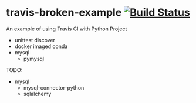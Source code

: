 # travis-broken-example [![Build Status](https://travis-ci.org/Quar/travis-broken-example.svg?branch=master)](https://travis-ci.org/Quar/travis-broken-example)

An example of using Travis CI with Python Project
  * unittest discover
  * docker imaged conda
  * mysql
    - pymysql

TODO: 
  * mysql
    - mysql-connector-python
    - sqlalchemy